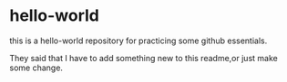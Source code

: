 # hello-world
this is a hello-world repository for practicing some github essentials.

They said that I have to add something new to this readme,or just make some change.
